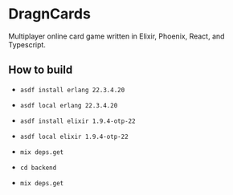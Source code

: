 # DragnCards
Multiplayer online card game written in Elixir, Phoenix, React, and Typescript.

## How to build

- `asdf install erlang 22.3.4.20`
- `asdf local erlang 22.3.4.20`
- `asdf install elixir 1.9.4-otp-22`
- `asdf local elixir 1.9.4-otp-22`

- `mix deps.get`


- `cd backend`
- `mix deps.get`

